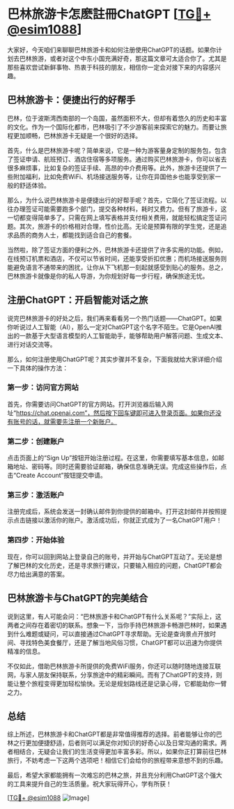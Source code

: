 # 巴林旅游卡怎麽註冊ChatGPT [[TG💪+ @esim1088](https://t.me/s/esim1088)]

大家好，今天咱们来聊聊巴林旅游卡和如何注册使用ChatGPT的话题。如果你计划去巴林旅游，或者对这个中东小国充满好奇，那这篇文章可太适合你了。尤其是那些喜欢尝试新鲜事物、热衷于科技的朋友，相信你一定会对接下来的内容感兴趣。

## 巴林旅游卡：便捷出行的好帮手

巴林，位于波斯湾西南部的一个岛国，虽然面积不大，但却有着悠久的历史和丰富的文化。作为一个国际化都市，巴林吸引了不少游客前来探索它的魅力。而要让旅程更加顺畅，巴林旅游卡无疑是一个很好的选择。

首先，什么是巴林旅游卡呢？简单来说，它是一种为游客量身定制的服务包，包含了签证申请、航班预订、酒店住宿等多项服务。通过购买巴林旅游卡，你可以省去很多麻烦事，比如复杂的签证手续、高昂的中介费用等。此外，旅游卡还提供了一些附加福利，比如免费WiFi、机场接送服务等，让你在异国他乡也能享受到家一般的舒适体验。

那么，为什么说巴林旅游卡是便捷出行的好帮手呢？首先，它简化了签证流程。以往办理签证可能需要跑多个部门，提交各种材料，耗时又费力。但有了旅游卡，这一切都变得简单多了。只需在网上填写表格并支付相关费用，就能轻松搞定签证问题。其次，旅游卡的价格相对合理，性价比高。无论是预算有限的学生党，还是追求品质的商务人士，都能找到适合自己的套餐。

当然啦，除了签证方面的便利之外，巴林旅游卡还提供了许多实用的功能。例如，在线预订机票和酒店，不仅可以节省时间，还能享受折扣优惠；而机场接送服务则能避免语言不通带来的困扰，让你从下飞机那一刻起就感受到贴心的服务。总之，巴林旅游卡就像是你的私人导游，为你规划好每一步行程，确保旅途无忧。

## 注册ChatGPT：开启智能对话之旅

说完巴林旅游卡的好处之后，我们再来看看另一个热门话题——ChatGPT。如果你听说过人工智能（AI），那么一定对ChatGPT这个名字不陌生。它是OpenAI推出的一款基于大型语言模型的人工智能助手，能够帮助用户解答问题、生成文本、进行对话交流等。

那么，如何注册使用ChatGPT呢？其实步骤并不复杂，下面我就给大家详细介绍一下具体的操作方法：

### 第一步：访问官方网站

首先，你需要访问ChatGPT的官方网站。打开浏览器后输入网址“https://chat.openai.com”，然后按下回车键即可进入登录页面。如果你还没有账号的话，就需要先注册一个新账户。

### 第二步：创建账户

点击页面上的“Sign Up”按钮开始注册过程。在这里，你需要填写基本信息，如邮箱地址、密码等。同时还需要验证邮箱，确保信息准确无误。完成这些操作后，点击“Create Account”按钮提交申请。

### 第三步：激活账户

注册完成后，系统会发送一封确认邮件到你提供的邮箱中。打开这封邮件并按照提示点击链接以激活你的账户。激活成功后，你就正式成为了一名ChatGPT用户！

### 第四步：开始体验

现在，你可以回到网站上登录自己的账号，并开始与ChatGPT互动了。无论是想了解巴林的文化历史，还是寻求旅行建议，只要输入相应的问题，ChatGPT都会尽力给出满意的答案。

## 巴林旅游卡与ChatGPT的完美结合

说到这里，有人可能会问：“巴林旅游卡和ChatGPT有什么关系呢？”实际上，这两者之间存在着密切的联系。想象一下，当你手持巴林旅游卡畅游巴林时，如果遇到什么难题或疑问，可以直接通过ChatGPT寻求帮助。无论是查询景点开放时间、寻找特色美食餐厅，还是了解当地风俗习惯，ChatGPT都可以迅速为你提供精准的信息。

不仅如此，借助巴林旅游卡所提供的免费WiFi服务，你还可以随时随地连接互联网，与家人朋友保持联系，分享旅途中的精彩瞬间。而有了ChatGPT的支持，则能让整个旅程变得更加轻松愉快。无论是规划路线还是记录心得，它都能助你一臂之力。

## 总结

综上所述，巴林旅游卡和ChatGPT都是非常值得推荐的选择。前者能够让你的巴林之行更加便捷舒适，后者则可以满足你对知识的好奇心以及日常沟通的需求。两者相结合，无疑会让我们的生活变得更加丰富多彩。所以，如果你正打算前往巴林旅行，不妨考虑一下这两个选项吧！相信它们会给你的旅程带来意想不到的乐趣。

最后，希望大家都能拥有一次难忘的巴林之旅，并且充分利用ChatGPT这个强大的工具来提升自己的生活质量。祝大家玩得开心，学有所获！

[[TG💪+ @esim1088](https://t.me/s/esim1088) ![Image](https://i.postimg.cc/4NQfJmqS/Snipaste-2025-05-13-00-14-12.png)]